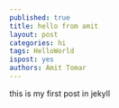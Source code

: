```yaml
---
published: true
title: hello from amit
layout: post
categories: hi
tags: HelloWorld
ispost: yes
authors: Amit Tomar
---
```


this is my first post in jekyll